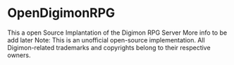 # OpenDigimonRPG
This a open Source Implantation of the Digimon RPG Server 
More info to be add later
Note: This is an unofficial open-source implementation. All Digimon-related trademarks and copyrights belong to their respective owners.
